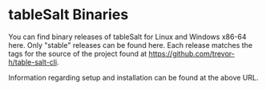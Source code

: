 # tableSalt Binaries
You can find binary releases of tableSalt for Linux and Windows x86-64 here. Only "stable" releases can be found here. Each release matches the tags for the source of the project found at https://github.com/trevor-h/table-salt-cli.

Information regarding setup and installation can be found at the above URL.
